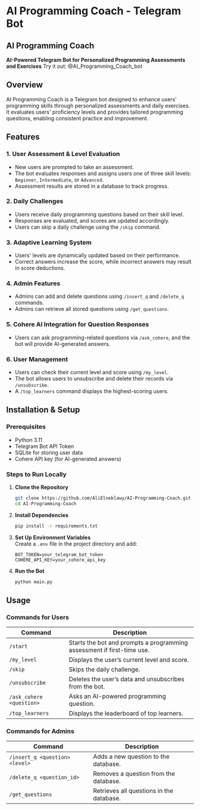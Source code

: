 # AI Programming Coach - Telegram Bot

## AI Programming Coach

**AI-Powered Telegram Bot for Personalized Programming Assessments and Exercises**
Try it out: @AI_Programming_Coach_bot

## Overview

AI Programming Coach is a Telegram bot designed to enhance users' programming skills through personalized assessments and daily exercises. It evaluates users' proficiency levels and provides tailored programming questions, enabling consistent practice and improvement.

## Features

### 1. **User Assessment & Level Evaluation**
- New users are prompted to take an assessment.
- The bot evaluates responses and assigns users one of three skill levels: `Beginner`, `Intermediate`, or `Advanced`.
- Assessment results are stored in a database to track progress.

### 2. **Daily Challenges**
- Users receive daily programming questions based on their skill level.
- Responses are evaluated, and scores are updated accordingly.
- Users can skip a daily challenge using the `/skip` command.

### 3. **Adaptive Learning System**
- Users' levels are dynamically updated based on their performance.
- Correct answers increase the score, while incorrect answers may result in score deductions.

### 4. **Admin Features**
- Admins can add and delete questions using `/insert_q` and `/delete_q` commands.
- Admins can retrieve all stored questions using `/get_questions`.

### 5. **Cohere AI Integration for Question Responses**
- Users can ask programming-related questions via `/ask_cohere`, and the bot will provide AI-generated answers.

### 6. **User Management**
- Users can check their current level and score using `/my_level`.
- The bot allows users to unsubscribe and delete their records via `/unsubscribe`.
- A `/top_learners` command displays the highest-scoring users.

## Installation & Setup

### Prerequisites
- Python 3.11
- Telegram Bot API Token
- SQLite for storing user data
- Cohere API key (for AI-generated answers)

### Steps to Run Locally

1. **Clone the Repository**  
   ```bash
   git clone https://github.com/AliElneklawy/AI-Programming-Coach.git
   cd AI-Programming-Coach
   ```

2. **Install Dependencies**  
   ```bash
   pip install -r requirements.txt
   ```

3. **Set Up Environment Variables**  
   Create a `.env` file in the project directory and add:  
   ```
   BOT_TOKEN=your_telegram_bot_token
   COHERE_API_KEY=your_cohere_api_key
   ```

4. **Run the Bot**  
   ```bash
   python main.py
   ```

## Usage

### Commands for Users
| Command           | Description |
|------------------|-------------|
| `/start` | Starts the bot and prompts a programming assessment if first-time use. |
| `/my_level` | Displays the user’s current level and score. |
| `/skip` | Skips the daily challenge. |
| `/unsubscribe` | Deletes the user’s data and unsubscribes from the bot. |
| `/ask_cohere <question>` | Asks an AI-powered programming question. |
| `/top_learners` | Displays the leaderboard of top learners. |

### Commands for Admins
| Command | Description |
|---------|-------------|
| `/insert_q <question> <level>` | Adds a new question to the database. |
| `/delete_q <question_id>` | Removes a question from the database. |
| `/get_questions` | Retrieves all questions in the database. |

